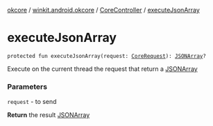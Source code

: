 [okcore](../../index.md) / [winkit.android.okcore](../index.md) / [CoreController](index.md) / [executeJsonArray](./execute-json-array.md)

# executeJsonArray

`protected fun executeJsonArray(request: `[`CoreRequest`](../../winkit.android.okcore.rest/-core-rest/-core-request/index.md)`): `[`JSONArray`](https://developer.android.com/reference/org/json/JSONArray.html)`?`

Execute on the current thread the request that return a [JSONArray](https://developer.android.com/reference/org/json/JSONArray.html)

### Parameters

`request` - to send

**Return**
the result [JSONArray](https://developer.android.com/reference/org/json/JSONArray.html)

